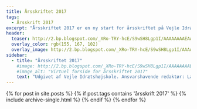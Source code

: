 ```yaml
---
title: Årsskriftet 2017
tags:
  - Årsskrift 2017
excerpt: "Årsskriftet 2017 er en ny start for årsskriftet på Vejle Idrætshøjskole, der har hvilet siden 2006. Men nu er vi klar igen."
header:
  teaser: http://2.bp.blogspot.com/_XRo-TRY-hcE/S9wSH8Lgp1I/AAAAAAAAEAw/l1Ffssj2mM8/s400/4563302206_68a09f4f25.jpg
  overlay_color: rgb(155, 167, 102)
  overlay_image: http://2.bp.blogspot.com/_XRo-TRY-hcE/S9wSH8Lgp1I/AAAAAAAAEAw/l1Ffssj2mM8/s400/4563302206_68a09f4f25.jpg
sidebar:
  - title: "Årsskriftet 2017"
    #image: http://2.bp.blogspot.com/_XRo-TRY-hcE/S9wSH8Lgp1I/AAAAAAAAEAw/l1Ffssj2mM8/s400/4563302206_68a09f4f25.jpg
    #image_alt: "Virtuel forside for årsskriftet 2017"
    text: "Udgivet af Vejle Idrætshøjskole. Ansvarshavende redaktør: Lars Olesen, viceforstander."
---
```


<div class="grid__wrapper">
  {% for post in site.posts %}
    {% if post.tags contains 'årsskrift 2017' %}
      {% include archive-single.html %}
    {% endif %}
  {% endfor %}
</div>
